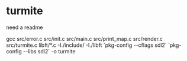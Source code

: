 # turmite
need a readme


gcc src/error.c src/init.c src/main.c src/print_map.c src/render.c src/turmite.c  libft/*.c -I./include/ -I./libft \`pkg-config --cflags sdl2\` \`pkg-config --libs sdl2\` -o turmite
